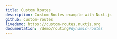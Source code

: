 ```yaml
---
title: Custom Routes
description: Custom Routes example with Nuxt.js
github: custom-routes
livedemo: https://custom-routes.nuxtjs.org
documentation: /demo/routing#dynamic-routes
---
```

